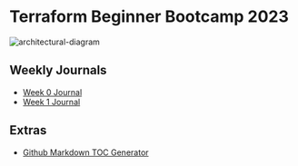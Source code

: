 # Terraform Beginner Bootcamp 2023

![architectural-diagram](https://github.com/ganeshpondy/terraform-beginner-bootcamp-2023/assets/18094905/aaa754a1-78da-4f3a-9d8b-7fa22d396284)


## Weekly Journals
- [Week 0 Journal](journal/week0.md)
- [Week 1 Journal](journal/week1.md)

## Extras
- [Github Markdown TOC Generator](https://ecotrust-canada.github.io/markdown-toc/)
